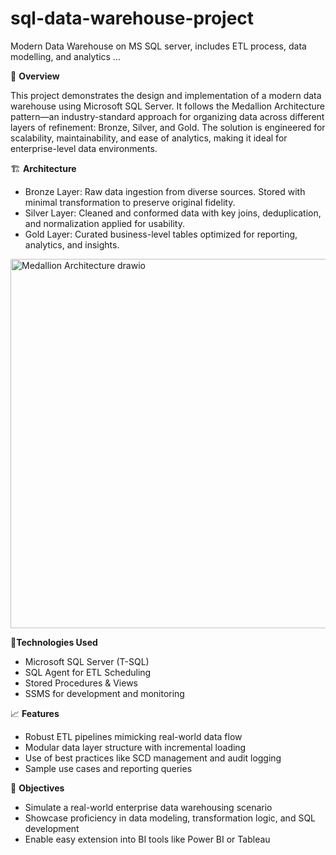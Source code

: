 # sql-data-warehouse-project
Modern Data Warehouse on MS SQL server, includes ETL process, data modelling, and analytics
...

🚀 **Overview**

This project demonstrates the design and implementation of a modern data warehouse using Microsoft SQL Server. It follows the Medallion Architecture pattern—an industry-standard approach for organizing data across different layers of refinement: Bronze, Silver, and Gold. The solution is engineered for scalability, maintainability, and ease of analytics, making it ideal for enterprise-level data environments.

🏗️ **Architecture**
- Bronze Layer: Raw data ingestion from diverse sources. Stored with minimal transformation to preserve original fidelity.
- Silver Layer: Cleaned and conformed data with key joins, deduplication, and normalization applied for usability.
- Gold Layer: Curated business-level tables optimized for reporting, analytics, and insights.

<img width="786" height="591" alt="Medallion Architecture  drawio" src="https://github.com/user-attachments/assets/a74ce6d1-2545-4167-82c3-d35d3984c2d7" />

  
🔧**Technologies Used**
- Microsoft SQL Server (T-SQL)
- SQL Agent for ETL Scheduling
- Stored Procedures & Views
- SSMS for development and monitoring
  
📈 **Features**
- Robust ETL pipelines mimicking real-world data flow
- Modular data layer structure with incremental loading
- Use of best practices like SCD management and audit logging
- Sample use cases and reporting queries
  
🎯 **Objectives**
- Simulate a real-world enterprise data warehousing scenario
- Showcase proficiency in data modeling, transformation logic, and SQL development
- Enable easy extension into BI tools like Power BI or Tableau
